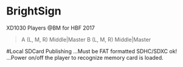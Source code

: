 # BrightSign
XD1030 Players @BM for HBF 2017
>A  (L, M, R)  Middle|Master
>B  (L, M, R)  Middle|Master



#Local SDCard Publishing
...Must be FAT formatted SDHC/SDXC ok!
...Power on/off the player to recognize memory card is loaded.


